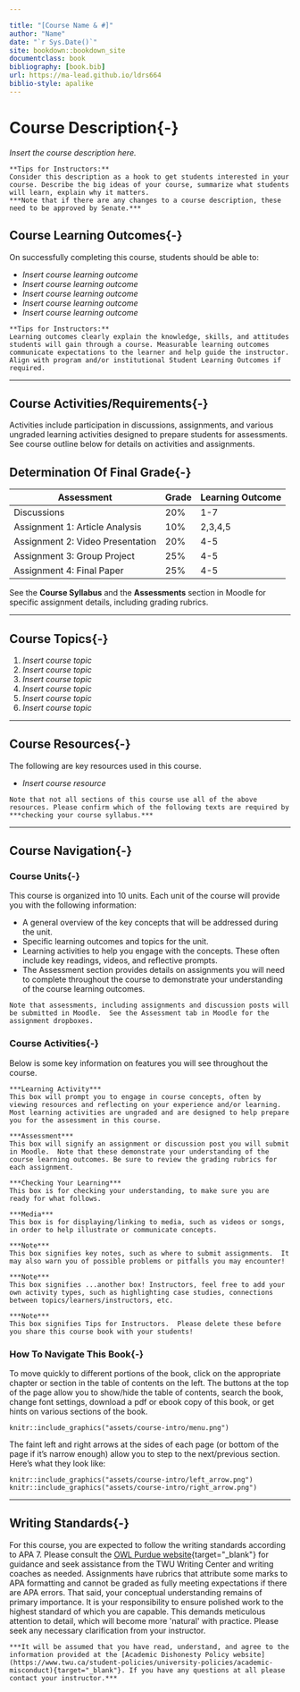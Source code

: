 ```yaml
---

title: "[Course Name & #]"
author: "Name"
date: "`r Sys.Date()`"
site: bookdown::bookdown_site
documentclass: book
bibliography: [book.bib]
url: https://ma-lead.github.io/ldrs664
biblio-style: apalike
---
```




# Course Description{-}
*Insert the course description here.*

```{block2, type='feedback'}
**Tips for Instructors:**
Consider this description as a hook to get students interested in your course. Describe the big ideas of your course, summarize what students will learn, explain why it matters.
***Note that if there are any changes to a course description, these need to be approved by Senate.***
```



## Course Learning Outcomes{-}

On successfully completing this course, students should be able to:  
- *Insert course learning outcome*   
- *Insert course learning outcome*   
- *Insert course learning outcome*  
- *Insert course learning outcome*  
- *Insert course learning outcome*  

```{block2, type='feedback'}
**Tips for Instructors:**
Learning outcomes clearly explain the knowledge, skills, and attitudes students will gain through a course. Measurable learning outcomes communicate expectations to the learner and help guide the instructor. Align with program and/or institutional Student Learning Outcomes if required.
```

---

## Course Activities/Requirements{-}

Activities include participation in discussions, assignments, and various ungraded learning activities designed to prepare students for assessments.  See course outline below for details on activities and assignments.


## Determination Of Final Grade{-}

| **Assessment**                         | **Grade** | Learning Outcome|
|----------------------------------------|-----------|-----------|
| Discussions     | 20%       | 1-7 |
| Assignment 1: Article Analysis | 10%       | 2,3,4,5 |
| Assignment 2: Video Presentation  | 20%       | 4-5 |
| Assignment 3: Group Project  | 25%       | 4-5 |
| Assignment 4: Final Paper  | 25%       | 4-5 |


See the **Course Syllabus** and the **Assessments** section in Moodle for specific assignment details, including
grading rubrics.

---

## Course Topics{-}
1. *Insert course topic*
1. *Insert course topic*
1. *Insert course topic*
1. *Insert course topic*
1. *Insert course topic*
1. *Insert course topic*

---

## Course Resources{-}
 The following are key resources used in this course.  

- *Insert course resource*


```{block2, type='caution'}
Note that not all sections of this course use all of the above resources. Please confirm which of the following texts are required by ***checking your course syllabus.***
```
---

## Course Navigation{-}

### Course Units{-}
 This course is organized into 10 units. Each unit of the course will provide you with the following information:

 - A general overview of the key concepts that will be addressed during the unit.
 - Specific learning outcomes and topics for the unit.
 - Learning activities to help you engage with the concepts. These often include key readings, videos, and reflective prompts.
 - The Assessment section provides details on assignments you will need to complete throughout the course to demonstrate your understanding of the course learning outcomes.

 ```{block2, type='caution'}
 Note that assessments, including assignments and discussion posts will be submitted in Moodle.  See the Assessment tab in Moodle for the assignment dropboxes.
 ```

### Course Activities{-}
 Below is some key information on features you will see throughout the course. 

 ```{block2, type='reflect'}
***Learning Activity***  
This box will prompt you to engage in course concepts, often by viewing resources and reflecting on your experience and/or learning. Most learning activities are ungraded and are designed to help prepare you for the assessment in this course.
 ```

 ```{block2, type='assessment'}
***Assessment***  
This box will signify an assignment or discussion post you will submit in Moodle.  Note that these demonstrate your understanding of the course learning outcomes. Be sure to review the grading rubrics for each assignment.
 ```

 ```{block2, type='progress'}
***Checking Your Learning***  
This box is for checking your understanding, to make sure you are ready for what follows.
 ```

 ```{block2, type='video'}
***Media***  
This box is for displaying/linking to media, such as videos or songs, in order to help illustrate or communicate concepts.
 ```

 ```{block2, type='caution'}
***Note***  
This box signifies key notes, such as where to submit assignments.  It may also warn you of possible problems or pitfalls you may encounter!
 ```

 ```{block2, type='bonus'}
***Note***  
This box signifies ...another box! Instructors, feel free to add your own activity types, such as highlighting case studies, connections between topics/learners/instructors, etc.
 ```

 ```{block2, type='feedback'}
***Note***  
This box signifies Tips for Instructors.  Please delete these before you share this course book with your students!
 ```

### How To Navigate This Book{-}
 To move quickly to different portions of the book, click on the appropriate chapter or section in the table of contents on the left. The buttons at the top of the page allow you to show/hide the table of contents, search the book, change font settings, download a pdf or ebook copy of this book, or get hints on various sections of the book.
 ```{r, echo=F, fig.cap="Top menu bar", fig.show="hold", results='asis'}
 knitr::include_graphics("assets/course-intro/menu.png")
 ```

 The faint left and right arrows at the sides of each page (or bottom of the page if it’s narrow enough) allow you to step to the next/previous section. Here’s what they look like:
 ```{r, echo=F, fig.cap="Left and right navigation arrows", fig.show="hold", results='asis'}
 knitr::include_graphics("assets/course-intro/left_arrow.png")
 knitr::include_graphics("assets/course-intro/right_arrow.png")
 ```

 ---

## Writing Standards{-}

For this course, you are expected to follow the writing standards according to APA 7. Please consult the [OWL Purdue website](https://owl.purdue.edu/owl/research_and_citation/apa_style/apa_style_introduction.html){target="_blank"} for guidance and seek assistance from the TWU Writing Center and writing coaches as needed. Assignments have rubrics that attribute some marks to APA formatting and cannot be graded as fully meeting expectations if there are APA errors. That said, your conceptual understanding remains of primary importance. It is your responsibility to ensure polished work to the highest standard of which you are capable. This demands meticulous attention to detail, which will become more 'natural' with practice. Please seek any necessary clarification from your instructor.

```{block2, type='caution'}
***It will be assumed that you have read, understand, and agree to the information provided at the [Academic Dishonesty Policy website](https://www.twu.ca/student-policies/university-policies/academic-misconduct){target="_blank"}. If you have any questions at all please contact your instructor.***